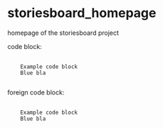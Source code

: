 # storiesboard_homepage
homepage of the storiesboard project


code block:

<pre  class="alert alert-secondary">
  <code>
    Example code block
    Blue bla
  </code>
</pre>

foreign code block:

<pre  class="alert alert-info">
  <code>
    Example code block
    Blue bla
  </code>
</pre>
